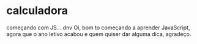 # calculadora
 começando com JS... dnv
Oi, bom to começando a aprender JavaScript, agora que o ano letivo acabou e quem quiser dar alguma dica, agradeço.